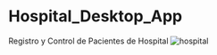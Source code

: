 # Hospital_Desktop_App
Registro y Control de Pacientes de Hospital
![hospital](https://user-images.githubusercontent.com/43627087/61964854-26a2da80-af8c-11e9-9333-b7c458b6a9b5.png)
